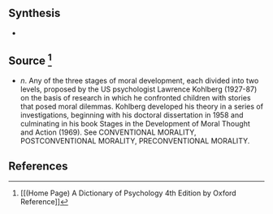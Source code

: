 ## Synthesis
- 
## Source [^1]
- $n$. Any of the three stages of moral development, each divided into two levels, proposed by the US psychologist Lawrence Kohlberg (1927-87) on the basis of research in which he confronted children with stories that posed moral dilemmas. Kohlberg developed his theory in a series of investigations, beginning with his doctoral dissertation in 1958 and culminating in his book Stages in the Development of Moral Thought and Action (1969). See CONVENTIONAL MORALITY, POSTCONVENTIONAL MORALITY, PRECONVENTIONAL MORALITY.
## References

[^1]: [[(Home Page) A Dictionary of Psychology 4th Edition by Oxford Reference]]